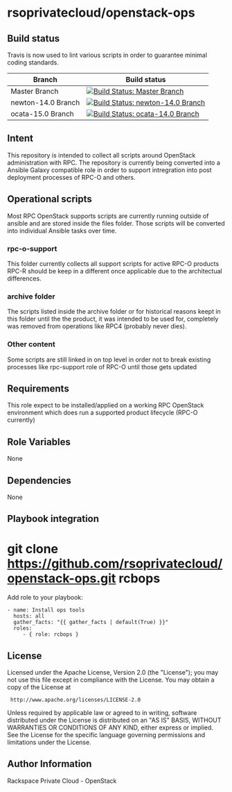 rsoprivatecloud/openstack-ops
=============================

Build status
------------

Travis is now used to lint various scripts in order to guarantee minimal coding standards.

| Branch             | Build status     |
|--------------------|------------------|
| Master Branch      | [![Build Status: Master Branch](https://travis-ci.org/rsoprivatecloud/openstack-ops.svg?branch=master)](https://travis-ci.org/rsoprivatecloud/openstack-ops) |
| newton-14.0 Branch | [![Build Status: newton-14.0 Branch](https://travis-ci.org/rsoprivatecloud/openstack-ops.svg?branch=newton-14.0)](https://travis-ci.org/rsoprivatecloud/openstack-ops) |
| ocata-15.0 Branch  | [![Build Status: ocata-14.0 Branch](https://travis-ci.org/rsoprivatecloud/openstack-ops.svg?branch=ocata-15.0)](https://travis-ci.org/rsoprivatecloud/openstack-ops) |


Intent
------

This repository is intended to collect all scripts around OpenStack administration with RPC.
The repository is currently being converted into a Ansible Galaxy compatible role in order to
support intregration into post deployment processes of RPC-O and others.


Operational scripts
-------------------

Most RPC OpenStack supports scripts are currently running outside of ansible and are stored 
inside the files folder.
Those scripts will be converted into individual Ansible tasks over time.

### rpc-o-support

This folder currently collects all support scripts for active RPC-O products
RPC-R should be keep in a different once applicable due to the architectual differences.

### archive folder

The scripts listed inside the archive folder or for historical reasons keept in this folder until the
the product, it was intended to be used for, completely was removed from operations like RPC4 (probably never dies).


### Other content

Some scripts are still linked in on top level in order not to break existing processes
like rpc-support role of RPC-O until those gets updated



Requirements
------------

This role expect to be installed/applied on a working RPC OpenStack environment which does run a
supported product lifecycle (RPC-O currently)


Role Variables
--------------

None

Dependencies
------------

None

Playbook integration
----------------

# git clone https://github.com/rsoprivatecloud/openstack-ops.git rcbops

Add role to your playbook:

    - name: Install ops tools
      hosts: all
      gather_facts: "{{ gather_facts | default(True) }}"
      roles:
         - { role: rcbops }

License
-------

Licensed under the Apache License, Version 2.0 (the "License");
you may not use this file except in compliance with the License.
You may obtain a copy of the License at

     http://www.apache.org/licenses/LICENSE-2.0

Unless required by applicable law or agreed to in writing, software
distributed under the License is distributed on an "AS IS" BASIS,
WITHOUT WARRANTIES OR CONDITIONS OF ANY KIND, either express or implied.
See the License for the specific language governing permissions and
limitations under the License.

Author Information
------------------

Rackspace Private Cloud - OpenStack
